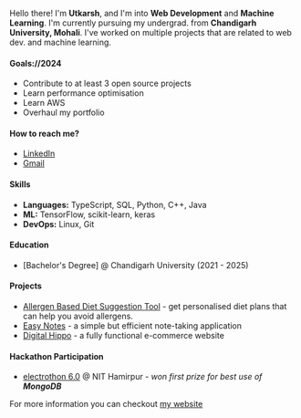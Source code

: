 Hello there!
I'm **Utkarsh**, and I'm into **Web Development** and **Machine Learning**. I'm currently pursuing my undergrad. from **Chandigarh University, Mohali**. I've worked on multiple projects that are related to web dev. and machine learning. 

#### Goals://2024
- Contribute to at least 3 open source projects
- Learn performance optimisation 
- Learn AWS
- Overhaul my portfolio
#### How to reach me?
- [LinkedIn](https://linkedin.com/in/utkarsh125)
- [Gmail](mailto:utkarshpandeyforwork@gmail.com)
#### Skills
- **Languages:** TypeScript, SQL, Python, C++, Java
- **ML:** TensorFlow, scikit-learn, keras
- **DevOps:** Linux, Git
#### Education
- [Bachelor's Degree] @ Chandigarh University (2021 - 2025)
#### Projects
- [Allergen Based Diet Suggestion Tool](https://github.com/sudhanshugautam2911/arcane-project) - get personalised diet plans that can help you avoid allergens.
- [Easy Notes](https://github.com/utkarsh125/notetaking-app-mern) - a simple but efficient note-taking application 
- [Digital Hippo](https://github.com/utkarsh125/ecommerce-app) - a fully functional e-commerce website
#### Hackathon Participation 
- [electrothon 6.0](https://electrothon.nith.ac.in/) @ NIT Hamirpur - _won first prize for best use of **MongoDB**_

For more information you can checkout [my website](https://utkarsh-pandey.vercel.app)


